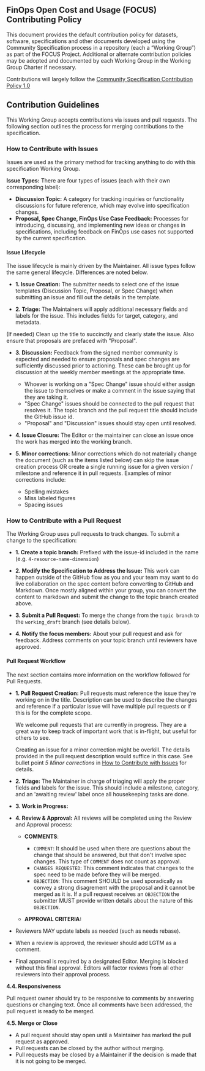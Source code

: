 FinOps Open Cost and Usage (FOCUS) Contributing Policy
-------------------------------------------------------

This document provides the default contribution policy for datasets, software, specifications and other documents developed using the Community Specification process in a repository (each a “Working Group”) as part of the FOCUS Project. Additional or alternate contribution policies may be adopted and documented by each Working Group in the Working Group Charter if necessary.

Contributions will largely follow the [Community Specification Contribution Policy 1.0](https://github.com/CommunitySpecification/Community_Specification/blob/main/6._Contributing.md)

## Contribution Guidelines

This Working Group accepts contributions via issues and  pull requests. The following section outlines the process for merging contributions to the specification.

### How to Contribute with Issues 
Issues are used as the primary method for tracking anything to do with this specification Working Group.

**Issue Types:**  There are four types of issues (each with their own corresponding label):
* **Discussion Topic:** A category for tracking inquiries or functionality discussions for future reference, which may evolve into specification changes.
* **Proposal, Spec Change, FinOps Use Case Feedback:** Processes for introducing, discussing, and implementing new ideas or changes in specifications, including feedback on FinOps use cases not supported by the current specification.

#### Issue Lifecycle

The issue lifecycle is mainly driven by the Maintainer. All issue types follow the same general lifecycle. Differences are noted below.

* **1. Issue Creation:**
The submitter needs to select one of the issue templates (Discussion Topic, Proposal, or Spec Change) when submitting an issue and fill out the details in the template.

* **2. Triage:**
The Maintainers will apply additional necessary fields and labels for the issue. This includes fields for target, category, and metadata.

(If needed) Clean up the title to succinctly and clearly state the issue. Also ensure that proposals are prefaced with "Proposal".

* **3. Discussion:**
Feedback from the signed member community is expected and needed to ensure proposals and spec changes are sufficiently discussed prior to actioning. These can be brought up for discussion at the weekly member meetings at the appropriate time.

   * Whoever is working on a "Spec Change" issue should either assign the issue to themselves or make a comment in the issue saying that they are taking it.
   * "Spec Change" issues should be connected to the pull request that resolves it. The topic branch and the pull request title should include the GitHub issue id.
   * "Proposal" and "Discussion" issues should stay open until resolved.

* **4.	Issue Closure:**
The Editor or the maintainer can close an issue once the work has merged into the working branch.

* **5. Minor corrections:**
Minor corrections which do not materially change the document (such as the items listed below) can skip the issue creation process OR create a single running issue for a given version / milestone and reference it in pull requests.
Examples of minor corrections include:
  * Spelling mistakes
  * Miss labeled figures
  * Spacing issues

### How to Contribute with a Pull Request
The Working Group uses pull requests to track changes. To submit a change to the specification:

* **1. Create a topic branch:** Prefixed with the issue-id included in the name (e.g. `4-resource-name-dimension`)

* **2. Modify the Specification to Address the Issue:** This work can happen outside of the GitHub flow as you and your team may want to do live collaboration on the spec content before converting to GitHub and Markdown. Once mostly aligned within your group, you can convert the content to markdown and submit the change to the topic branch created above.

* **3. Submit a Pull Request:** To merge the change from the `topic branch` to the `working_draft` branch (see details below).

* **4. Notify the focus members:** About your pull request and ask for feedback. Address comments on your topic branch until reviewers have approved.

#### Pull Request Workflow

The next section contains more information on the workflow followed for Pull Requests.

* **1. Pull Request Creation:** Pull requests must reference the issue they're working on in the title. Description can be used to describe the changes and reference if a particular issue will have multiple pull requests or if this is for the complete scope.

    We welcome pull requests that are currently in progress. They are a great way to keep track of important work that is in-flight, but useful for others to see. 

    Creating an issue for a minor correction might be overkill. The details provided in the pull request description would suffice in this case. See bullet point *5 Minor corrections* in [How to Contribute with Issues](#how-to-contribute-with-issues) for details.

* **2.	Triage:** The Maintainer in charge of triaging will apply the proper fields and labels for the issue. This should include a milestone, category, and an 'awaiting review' label once all housekeeping tasks are done.

* **3. Work in Progress:** 

* **4.	Review & Approval:** All reviews will be completed using the Review and Approval process:

    * **COMMENTS**: 
        * `COMMENT`: It should be used when there are questions about the change that should be answered, but that don't involve spec changes. This type of `COMMENT` does not count as approval.
        * `CHANGES REQUESTED`: This comment indicates that changes to the spec need to be made before they will be merged.
        * `OBJECTION`: This comment SHOULD be used sporadically as convey a strong disagrement with the proposal and it cannot be merged as it is. If a pull request receives an `OBJECTION` the submitter MUST provide written details about the nature of this `OBJECTION`.

    * **APPROVAL CRITERIA:**
* Reviewers MAY update labels as needed (such as needs rebase).
* When a review is approved, the reviewer should add LGTM as a comment.
* Final approval is required by a designated Editor. Merging is blocked without this final approval. Editors will factor reviews from all other reviewers into their approval process.

**4.4.	Responsiveness** 

Pull request owner should try to be responsive to comments by answering questions or changing text. Once all comments have been addressed, the pull request is ready to be merged.

**4.5.	Merge or Close**

* A pull request should stay open until a Maintainer has marked the pull request as approved.
* Pull requests can be closed by the author without merging.
* Pull requests may be closed by a Maintainer if the decision is made that it is not going to be merged.
